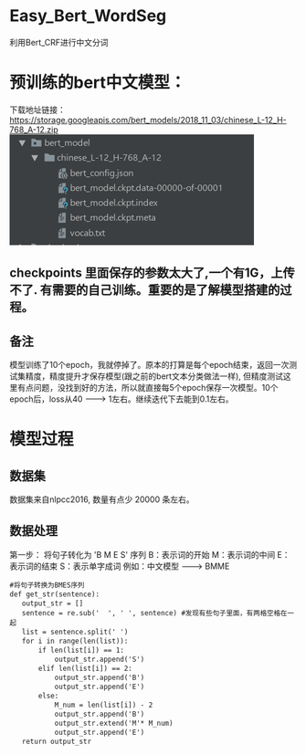 # Easy_Bert_WordSeg
利用Bert_CRF进行中文分词

# 预训练的bert中文模型：
下载地址链接：https://storage.googleapis.com/bert_models/2018_11_03/chinese_L-12_H-768_A-12.zip
![存储为如此形式：](https://github.com/NLPxiaoxu/Easy_Bert_classify/blob/master/image/bert_model.png)

## checkpoints 里面保存的参数太大了,一个有1G，上传不了. 有需要的自己训练。重要的是了解模型搭建的过程。

## 备注
模型训练了10个epoch，我就停掉了。原本的打算是每个epoch结束，返回一次测试集精度，精度提升才保存模型(跟之前的bert文本分类做法一样), 但精度测试这里有点问题，没找到好的方法，所以就直接每5个epoch保存一次模型。10个epoch后，loss从40 ---> 1左右。继续迭代下去能到0.1左右。

# 模型过程
## 数据集
数据集来自nlpcc2016, 数量有点少 20000 条左右。

## 数据处理
 第一步： 将句子转化为 'B M E S' 序列
 B：表示词的开始
 M：表示词的中间
 E：表示词的结束
 S：表示单字成词
 例如：中文模型 --->  BMME
 ```
 #将句子转换为BMES序列
def get_str(sentence):
    output_str = []
    sentence = re.sub('  ', ' ', sentence) #发现有些句子里面，有两格空格在一起
    list = sentence.split(' ')
    for i in range(len(list)):
        if len(list[i]) == 1:
            output_str.append('S')
        elif len(list[i]) == 2:
            output_str.append('B')
            output_str.append('E')
        else:
            M_num = len(list[i]) - 2
            output_str.append('B')
            output_str.extend('M'* M_num)
            output_str.append('E')
    return output_str
 ```
 

